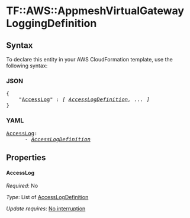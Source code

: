 # TF::AWS::AppmeshVirtualGateway LoggingDefinition

## Syntax

To declare this entity in your AWS CloudFormation template, use the following syntax:

### JSON

<pre>
{
    "<a href="#accesslog" title="AccessLog">AccessLog</a>" : <i>[ <a href="accesslogdefinition.md">AccessLogDefinition</a>, ... ]</i>
}
</pre>

### YAML

<pre>
<a href="#accesslog" title="AccessLog">AccessLog</a>: <i>
      - <a href="accesslogdefinition.md">AccessLogDefinition</a></i>
</pre>

## Properties

#### AccessLog

_Required_: No

_Type_: List of <a href="accesslogdefinition.md">AccessLogDefinition</a>

_Update requires_: [No interruption](https://docs.aws.amazon.com/AWSCloudFormation/latest/UserGuide/using-cfn-updating-stacks-update-behaviors.html#update-no-interrupt)

